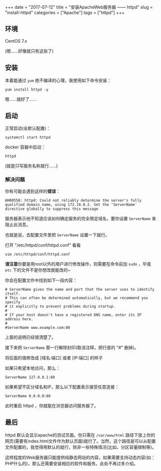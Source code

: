 +++
date = "2017-07-12"
title = "安装ApacheWeb服务器 —— httpd"
slug = "install-httpd"
categories = ["Apache"]
tags = ["httpd"]
+++

## 环境

CentOS 7.x

(嗯……好像就只有这些了)

## 安装

本着能通过 `yum` 绝不编译的心理，我使用如下命令安装：

```
yum install httpd -y
```

嗯……就好了……

## 启动

正常启动(全默认配置)：

```
systemctl start httpd
```

docker 容器中启动：

```
httpd
```
(就是只写服务名称就行……)

### 解决问题

你有可能会遇到这样的**错误**：

```
AH00558: httpd: Could not reliably determine the server's fully qualified domain name, using 172.18.0.2. Set the 'ServerName' directive globally to suppress this message
```

服务器表示他不知道应该如何确定服务的完全限定域名，要你设置 `ServerName` 来阻止此消息。

也就是说，去配置文件里把 `ServerName` 设置一下就行。

打开 "/etc/httpd/conf/httpd.conf" 看看

```
vim /etc/httpd/conf/httpd.conf
```

**请注意**你要是用root以外的用户进行修改操作，则需要在命令前加 `sudo` ，毕竟 `etc` 下的文件不是你想改就能改的~

你会在配置文件中找到如下一段内容：

```
# ServerName gives the name and port that the server uses to identify itself.
# This can often be determined automatically, but we recommend you specify
# it explicitly to prevent problems during startup.
#
# If your host doesn't have a registered DNS name, enter its IP address here.
#
#ServerName www.example.com:80
```

上面的说明已经很清楚了。

接下来把 `ServerName` 那一行解除封印(取消注释，把行首的 "#" 删掉)。

将后面的值修改成 [域名:端口] 或者 [IP:端口] 的样子

如果只希望本地访问，那么：

```
ServerName 127.0.0.1:80
```

如果希望不区分域名和IP，那么以下配置表示接受任意连接：

```
ServerName 0.0.0.0:80
```

此时重启 httpd ，你就能在浏览器访问服务器了。

## 最后

httpd 默认会显示apache的测试页面。你只需在 `/var/www/html` 路径下放上你的网页(需要有index.html文件作为默认页面)就行了。当然，这个路径是可以从配置文件配置的，我觉得用默认的就行，除非一些特殊情况(比如，分区容量限制等)。

这样程度的Web服务器只能提供纯静态网站的内容，如果需要支持动态内容(如：PHP什么的)，那么还需要安装相应的软件和服务。此处不再过多介绍。

